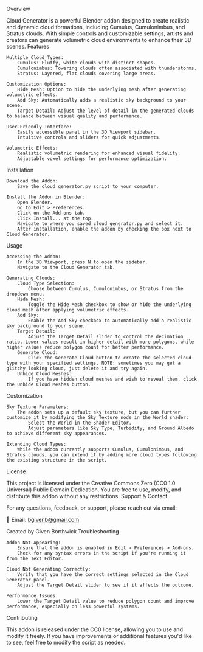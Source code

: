 Overview

Cloud Generator is a powerful Blender addon designed to create realistic and dynamic cloud formations, including Cumulus, Cumulonimbus, and Stratus clouds. With simple controls and customizable settings, artists and creators can generate volumetric cloud environments to enhance their 3D scenes.
Features

    Multiple Cloud Types:
        Cumulus: Fluffy, white clouds with distinct shapes.
        Cumulonimbus: Towering clouds often associated with thunderstorms.
        Stratus: Layered, flat clouds covering large areas.

    Customization Options:
        Hide Mesh: Option to hide the underlying mesh after generating volumetric effects.
        Add Sky: Automatically adds a realistic sky background to your scene.
        Target Detail: Adjust the level of detail in the generated clouds to balance between visual quality and performance.

    User-Friendly Interface:
        Easily accessible panel in the 3D Viewport sidebar.
        Intuitive controls and sliders for quick adjustments.

    Volumetric Effects:
        Realistic volumetric rendering for enhanced visual fidelity.
        Adjustable voxel settings for performance optimization.

Installation

    Download the Addon:
        Save the cloud_generator.py script to your computer.

    Install the Addon in Blender:
        Open Blender.
        Go to Edit > Preferences.
        Click on the Add-ons tab.
        Click Install... at the top.
        Navigate to where you saved cloud_generator.py and select it.
        After installation, enable the addon by checking the box next to Cloud Generator.

Usage

    Accessing the Addon:
        In the 3D Viewport, press N to open the sidebar.
        Navigate to the Cloud Generator tab.

    Generating Clouds:
        Cloud Type Selection:
            Choose between Cumulus, Cumulonimbus, or Stratus from the dropdown menu.
        Hide Mesh:
            Toggle the Hide Mesh checkbox to show or hide the underlying cloud mesh after applying volumetric effects.
        Add Sky:
            Enable the Add Sky checkbox to automatically add a realistic sky background to your scene.
        Target Detail:
            Adjust the Target Detail slider to control the decimation ratio. Lower values result in higher detail with more polygons, while higher values reduce polygon count for better performance.
        Generate Cloud:
            Click the Generate Cloud button to create the selected cloud type with your specified settings. NOTE: sometimes you may get a glitchy looking cloud, just delete it and try again. 
        Unhide Cloud Meshes:
            If you have hidden cloud meshes and wish to reveal them, click the Unhide Cloud Meshes button.


Customization

    Sky Texture Parameters:
        The addon sets up a default sky texture, but you can further customize it by modifying the Sky Texture node in the World shader:
            Select the World in the Shader Editor.
            Adjust parameters like Sky Type, Turbidity, and Ground Albedo to achieve different sky appearances.

    Extending Cloud Types:
        While the addon currently supports Cumulus, Cumulonimbus, and Stratus clouds, you can extend it by adding more cloud types following the existing structure in the script.

License

This project is licensed under the Creative Commons Zero (CC0 1.0 Universal) Public Domain Dedication. You are free to use, modify, and distribute this addon without any restrictions.
Support & Contact

For any questions, feedback, or support, please reach out via email:

📧 Email: bgivenb@gmail.com

Created by Given Borthwick
Troubleshooting

    Addon Not Appearing:
        Ensure that the addon is enabled in Edit > Preferences > Add-ons.
        Check for any syntax errors in the script if you're running it from the Text Editor.

    Cloud Not Generating Correctly:
        Verify that you have the correct settings selected in the Cloud Generator panel.
        Adjust the Target Detail slider to see if it affects the outcome.

    Performance Issues:
        Lower the Target Detail value to reduce polygon count and improve performance, especially on less powerful systems.

Contributing

This addon is released under the CC0 license, allowing you to use and modify it freely. If you have improvements or additional features you'd like to see, feel free to modify the script as needed.
